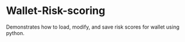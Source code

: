 # Wallet-Risk-scoring
Demonstrates how to load, modify, and save risk scores for wallet using python.
